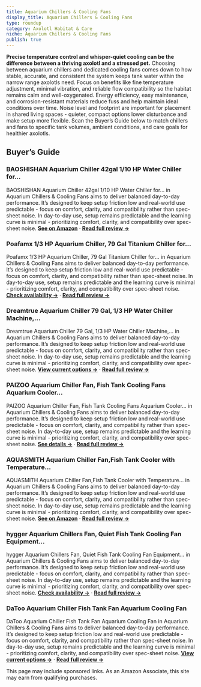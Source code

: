 ```yaml
---
title: Aquarium Chillers & Cooling Fans
display_title: Aquarium Chillers & Cooling Fans
type: roundup
category: Axolotl Habitat & Care
niche: Aquarium Chillers & Cooling Fans
publish: true
---
```


<p><strong>Precise temperature control and whisper-quiet cooling can be the difference between a thriving axolotl and a stressed pet.</strong> Choosing between aquarium chillers and dedicated cooling fans comes down to how stable, accurate, and consistent the system keeps tank water within the narrow range axolotls need. Focus on benefits like fine temperature adjustment, minimal vibration, and reliable flow compatibility so the habitat remains calm and well-oxygenated. Energy efficiency, easy maintenance, and corrosion-resistant materials reduce fuss and help maintain ideal conditions over time. Noise level and footprint are important for placement in shared living spaces - quieter, compact options lower disturbance and make setup more flexible. Scan the Buyer’s Guide below to match chillers and fans to specific tank volumes, ambient conditions, and care goals for healthier axolotls.</p>

<h2>Buyer’s Guide</h2>
<h3>BAOSHISHAN Aquarium Chiller 42gal 1/10 HP Water Chiller for…</h3>
<p>BAOSHISHAN Aquarium Chiller 42gal 1/10 HP Water Chiller for… in Aquarium Chillers & Cooling Fans aims to deliver balanced day-to-day performance. It’s designed to keep setup friction low and real-world use predictable - focus on comfort, clarity, and compatibility rather than spec-sheet noise. In day-to-day use, setup remains predictable and the learning curve is minimal - prioritizing comfort, clarity, and compatibility over spec-sheet noise. <a href="https://amzn.to/4o1kUOg" target="_blank" rel="nofollow sponsored noopener noopener" target="_blank"><strong>See on Amazon</strong></a> · <a href="/reviews/baoshishan-aquarium-chiller-42gal-1-10-hp-water-chiller-for-hydroponics-2dd9273e/"><strong>Read full review &rarr;</strong></a></p>
<h3>Poafamx 1/3 HP Aquarium Chiller, 79 Gal Titanium Chiller for…</h3>
<p>Poafamx 1/3 HP Aquarium Chiller, 79 Gal Titanium Chiller for… in Aquarium Chillers & Cooling Fans aims to deliver balanced day-to-day performance. It’s designed to keep setup friction low and real-world use predictable - focus on comfort, clarity, and compatibility rather than spec-sheet noise. In day-to-day use, setup remains predictable and the learning curve is minimal - prioritizing comfort, clarity, and compatibility over spec-sheet noise. <a href="https://amzn.to/4nNxaSd" target="_blank" rel="nofollow sponsored noopener noopener" target="_blank"><strong>Check availability &rarr;</strong></a> · <a href="/reviews/poafamx-1-3-hp-aquarium-chiller-79-gal-titanium-chiller-for-saltwater-f-ffc83acc/"><strong>Read full review &rarr;</strong></a></p>
<h3>Dreamtrue Aquarium Chiller 79 Gal, 1/3 HP Water Chiller Machine,…</h3>
<p>Dreamtrue Aquarium Chiller 79 Gal, 1/3 HP Water Chiller Machine,… in Aquarium Chillers & Cooling Fans aims to deliver balanced day-to-day performance. It’s designed to keep setup friction low and real-world use predictable - focus on comfort, clarity, and compatibility rather than spec-sheet noise. In day-to-day use, setup remains predictable and the learning curve is minimal - prioritizing comfort, clarity, and compatibility over spec-sheet noise. <a href="https://amzn.to/4n6rtgU" target="_blank" rel="nofollow sponsored noopener noopener" target="_blank"><strong>View current options &rarr;</strong></a> · <a href="/reviews/dreamtrue-aquarium-chiller-79-gal-1-3-hp-water-chiller-machine-hydropon-45285114/"><strong>Read full review &rarr;</strong></a></p>
<h3>PAIZOO Aquarium Chiller Fan, Fish Tank Cooling Fans Aquarium Cooler…</h3>
<p>PAIZOO Aquarium Chiller Fan, Fish Tank Cooling Fans Aquarium Cooler… in Aquarium Chillers & Cooling Fans aims to deliver balanced day-to-day performance. It’s designed to keep setup friction low and real-world use predictable - focus on comfort, clarity, and compatibility rather than spec-sheet noise. In day-to-day use, setup remains predictable and the learning curve is minimal - prioritizing comfort, clarity, and compatibility over spec-sheet noise. <a href="https://amzn.to/4oktdUK" target="_blank" rel="nofollow sponsored noopener noopener" target="_blank"><strong>See details &rarr;</strong></a> · <a href="/reviews/paizoo-aquarium-chiller-fan-fish-tank-cooling-fans-aquarium-cooler-with-9238b298/"><strong>Read full review &rarr;</strong></a></p>
<h3>AQUASMITH Aquarium Chiller Fan,Fish Tank Cooler with Temperature…</h3>
<p>AQUASMITH Aquarium Chiller Fan,Fish Tank Cooler with Temperature… in Aquarium Chillers & Cooling Fans aims to deliver balanced day-to-day performance. It’s designed to keep setup friction low and real-world use predictable - focus on comfort, clarity, and compatibility rather than spec-sheet noise. In day-to-day use, setup remains predictable and the learning curve is minimal - prioritizing comfort, clarity, and compatibility over spec-sheet noise. <a href="https://amzn.to/4n7Nr3m" target="_blank" rel="nofollow sponsored noopener noopener" target="_blank"><strong>See on Amazon</strong></a> · <a href="/reviews/aquasmith-aquarium-chiller-fan-fish-tank-cooler-with-temperature-contro-0046b176/"><strong>Read full review &rarr;</strong></a></p>
<h3>hygger Aquarium Chillers Fan, Quiet Fish Tank Cooling Fan Equipment…</h3>
<p>hygger Aquarium Chillers Fan, Quiet Fish Tank Cooling Fan Equipment… in Aquarium Chillers & Cooling Fans aims to deliver balanced day-to-day performance. It’s designed to keep setup friction low and real-world use predictable - focus on comfort, clarity, and compatibility rather than spec-sheet noise. In day-to-day use, setup remains predictable and the learning curve is minimal - prioritizing comfort, clarity, and compatibility over spec-sheet noise. <a href="https://amzn.to/42J5rJV" target="_blank" rel="nofollow sponsored noopener noopener" target="_blank"><strong>Check availability &rarr;</strong></a> · <a href="/reviews/hygger-aquarium-chillers-fan-quiet-fish-tank-cooling-fan-equipment-with-7f28ffb7/"><strong>Read full review &rarr;</strong></a></p>
<h3>DaToo Aquarium Chiller Fish Tank Fan Aquarium Cooling Fan</h3>
<p>DaToo Aquarium Chiller Fish Tank Fan Aquarium Cooling Fan in Aquarium Chillers & Cooling Fans aims to deliver balanced day-to-day performance. It’s designed to keep setup friction low and real-world use predictable - focus on comfort, clarity, and compatibility rather than spec-sheet noise. In day-to-day use, setup remains predictable and the learning curve is minimal - prioritizing comfort, clarity, and compatibility over spec-sheet noise. <a href="https://amzn.to/4oozBdT" target="_blank" rel="nofollow sponsored noopener noopener" target="_blank"><strong>View current options &rarr;</strong></a> · <a href="/reviews/datoo-aquarium-chiller-fish-tank-fan-aquarium-cooling-fan/"><strong>Read full review &rarr;</strong></a></p>
<aside class="disclosure">This page may include sponsored links. As an Amazon Associate, this site may earn from qualifying purchases.</aside>
